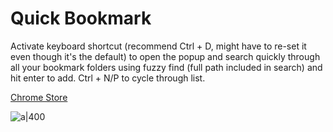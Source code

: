 # Quick Bookmark

Activate keyboard shortcut (recommend Ctrl + D, might have to re-set it even though it's the default) to open the popup and search quickly through all your bookmark folders using fuzzy find (full path included in search) and hit enter to add. Ctrl + N/P to cycle through list.

[Chrome Store](https://chromewebstore.google.com/detail/quick-bookmark/diadedbbnkkjdmldbnfiohjomifmghbi)

![a|400](https://lh3.googleusercontent.com/FXZHyEUyamwGwOlxWHR_jfG6SalHu5eseHunVomC5BU8RHxOZO2nS8pKy7aF9vFVFNV2dRfuvjn7hT1ue7OsW6SgPQ=s1280-w1280-h800)
